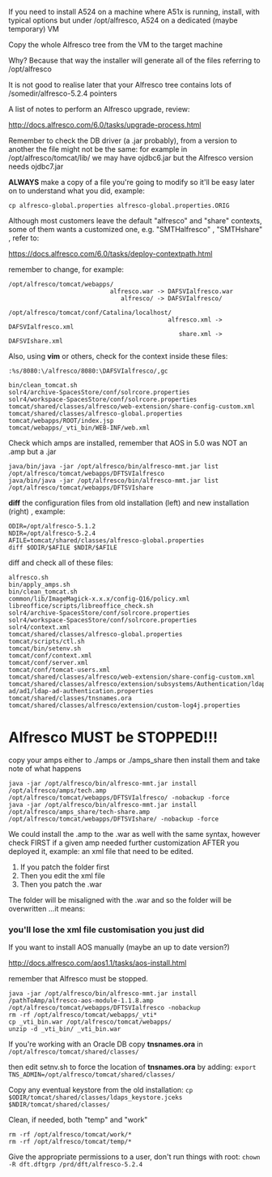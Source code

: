 If you need to install A524 on a machine where A51x is running, install, with typical options but under /opt/alfresco, A524 on a dedicated (maybe temporary) VM

Copy the whole Alfresco tree from the VM to the target machine

Why? Because that way the installer will generate all of the files referring to /opt/alfresco

It is not good to realise later that your Alfresco tree contains lots of /somedir/alfresco-5.2.4 pointers


A list of notes to perform an Alfresco upgrade, review:

http://docs.alfresco.com/6.0/tasks/upgrade-process.html






Remember to check the DB driver (a .jar probably), from a version to another the file might not be the same: for example in /opt/alfresco/tomcat/lib/ we may have ojdbc6.jar but the Alfresco version needs ojdbc7.jar



**ALWAYS** make a copy of a file you're going to modify so it'll be easy later on to understand what you did, example:
```
cp alfresco-global.properties alfresco-global.properties.ORIG
```



Although most customers leave the default "alfresco" and "share" contexts, some of them wants a customized one, e.g. "SMTHalfresco" , "SMTHshare" , refer to:

https://docs.alfresco.com/6.0/tasks/deploy-contextpath.html


remember to change, for example:

```
/opt/alfresco/tomcat/webapps/
                            alfresco.war -> DAFSVIalfresco.war
                               alfresco/ -> DAFSVIalfresco/
```


```
/opt/alfresco/tomcat/conf/Catalina/localhost/
                                            alfresco.xml -> DAFSVIalfresco.xml
                                               share.xml -> DAFSVIshare.xml
```


Also, using **vim** or others, check for the context inside these files:

```
:%s/8080:\/alfresco/8080:\DAFSVIalfresco/,gc    

bin/clean_tomcat.sh
solr4/archive-SpacesStore/conf/solrcore.properties
solr4/workspace-SpacesStore/conf/solrcore.properties
tomcat/shared/classes/alfresco/web-extension/share-config-custom.xml
tomcat/shared/classes/alfresco-global.properties    
tomcat/webapps/ROOT/index.jsp
tomcat/webapps/_vti_bin/WEB-INF/web.xml
```



Check which amps are installed, remember that AOS in 5.0 was NOT an .amp but a .jar

```
java/bin/java -jar /opt/alfresco/bin/alfresco-mmt.jar list /opt/alfresco/tomcat/webapps/DFTSVIalfresco
java/bin/java -jar /opt/alfresco/bin/alfresco-mmt.jar list /opt/alfresco/tomcat/webapps/DFTSVIshare
```



**diff** the configuration files from old installation (left) and new installation (right) , example:
```
ODIR=/opt/alfresco-5.1.2
NDIR=/opt/alfresco-5.2.4
AFILE=tomcat/shared/classes/alfresco-global.properties
diff $ODIR/$AFILE $NDIR/$AFILE
```

diff and check all of these files:
```
alfresco.sh
bin/apply_amps.sh
bin/clean_tomcat.sh
common/lib/ImageMagick-x.x.x/config-Q16/policy.xml
libreoffice/scripts/libreoffice_check.sh
solr4/archive-SpacesStore/conf/solrcore.properties
solr4/workspace-SpacesStore/conf/solrcore.properties
solr4/context.xml
tomcat/shared/classes/alfresco-global.properties
tomcat/scripts/ctl.sh
tomcat/bin/setenv.sh
tomcat/conf/context.xml
tomcat/conf/server.xml
tomcat/conf/tomcat-users.xml
tomcat/shared/classes/alfresco/web-extension/share-config-custom.xml
tomcat/shared/classes/alfresco/extension/subsystems/Authentication/ldap-ad/ad1/ldap-ad-authentication.properties
tomcat/shared/classes/tnsnames.ora
tomcat/shared/classes/alfresco/extension/custom-log4j.properties
```


# Alfresco MUST be STOPPED!!!
copy your amps either to ./amps or ./amps_share then install them and take note of what happens

```
java -jar /opt/alfresco/bin/alfresco-mmt.jar install /opt/alfresco/amps/tech.amp /opt/alfresco/tomcat/webapps/DFTSVIalfresco/ -nobackup -force
java -jar /opt/alfresco/bin/alfresco-mmt.jar install /opt/alfresco/amps_share/tech-share.amp /opt/alfresco/tomcat/webapps/DFTSVIshare/ -nobackup -force
```

We could install the .amp to the .war as well with the same syntax, however check FIRST if a given amp needed further customization AFTER you deployed it, example: an xml file that need to be edited.
1. If you patch the folder first
1. Then you edit the xml file
1. Then you patch the .war

The folder will be misaligned with the .war and so the folder will be overwritten ...it means:
### you'll lose the xml file customisation you just did


If you want to install AOS manually (maybe an up to date version?)

http://docs.alfresco.com/aos1.1/tasks/aos-install.html 

remember that Alfresco must be stopped.

```
java -jar /opt/alfresco/bin/alfresco-mmt.jar install /pathToAmp/alfresco-aos-module-1.1.8.amp /opt/alfresco/tomcat/webapps/DFTSVIalfresco -nobackup
rm -rf /opt/alfresco/tomcat/webapps/_vti*
cp _vti_bin.war /opt/alfresco/tomcat/webapps/
unzip -d _vti_bin/ _vti_bin.war
```



If you're working with an Oracle DB copy **tnsnames.ora** in
`/opt/alfresco/tomcat/shared/classes/`

then edit setnv.sh to force the location of **tnsnames.ora** by adding:
`export TNS_ADMIN=/opt/alfresco/tomcat/shared/classes/`



Copy any eventual keystore from the old installation:
`cp $ODIR/tomcat/shared/classes/ldaps_keystore.jceks $NDIR/tomcat/shared/classes/`

 

Clean, if needed, both "temp" and "work"
```
rm -rf /opt/alfresco/tomcat/work/*
rm -rf /opt/alfresco/tomcat/temp/*
```


Give the appropriate permissions to a user, don't run things with root:
`chown -R dft.dftgrp /prd/dft/alfresco-5.2.4`
